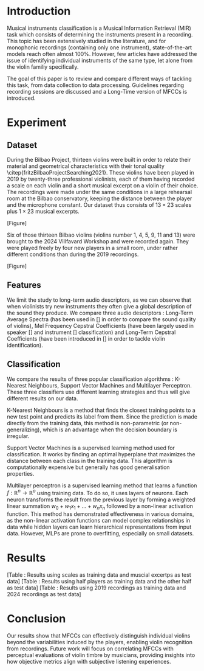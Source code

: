 # Introduction
Musical instruments classification is a Musical Information Retrieval (MIR) task which consists of determining the instruments present in a recording. This topic has been extensively studied in the literature, and for monophonic recordings (containing only one instrument), state-of-the-art models reach often almost $100\%$. However, few articles have addressed the issue of identifying individual instruments of the same type, let alone from the violin familiy specifically.

The goal of this paper is to review and compare different ways of tackling this task, from data collection to data processing. Guidelines regarding recording sessions are discussed and a Long-Time version of MFCCs is introduced.

# Experiment
## Dataset
During the Bilbao Project, thirteen violins were built in order to relate their material and geometrical characteristics with their tonal quality \citep{fritzBilbaoProjectSearching2021}. These violins have been played in 2019 by twenty-three professional violinists, each of them having recorded a scale on each violin and a short musical excerpt on a violin of their choice. The recordings were made under the same conditions in a large rehearsal room at the Bilbao conservatory, keeping the distance between the player and the microphone constant. Our dataset thus consists of $13 \times 23$ scales plus $1 \times 23$ musical excerpts.

[Figure]

Six of those thirteen Bilbao violins (violins number 1, 4, 5, 9, 11 and 13) were brought to the 2024 Villfavard Workshop and were recorded again. They were played freely by four new players in a small room, under rather different conditions than during the 2019 recordings.

[Figure]

## Features
We limit the study to long-term audio descriptors, as we can observe that when violinists try new instruments they often give a global description of the sound they produce.
We compare three audio descriptors : Long-Term Average Spectra (has been used in [] in order to compare the sound quality of violins), Mel Frequency Cepstral Coefficients (have been largely used in speaker [] and instrument [] classification) and Long-Term Cepstral Coefficients (have been introduced in [] in order to tackle violin identification).

## Classification
We compare the results of three popular classification algorithms : K-Nearest Neighbours, Support Vector Machines and Multilayer Perceptron. These three classifiers use different learning strategies and thus will give different results on our data.

K-Nearest Neighbours is a method that finds the closest training points to a new test point and predicts its label from them. Since the prediction is made directly from the training data, this method is non-parametric (or non-generalizing), which is an advantage when the decision boundary is irregular.

Support Vector Machines is a supervised learning method used for classification. It works by finding an optimal hyperplane that maximizes the distance between each class in the training data. This algorithm is computationally expensive but generally has good generalisation properties.

Multilayer perceptron is a supervised learning method that learns a function $f : \mathbb{R}^n \to \mathbb{R}^o$ using training data. To do so, it uses layers of neurons. Each neuron transforms the result from the previous layer by forming a weighted linear summation $w_0 + w_1 x_1 + \dots + w_n x_n$ followed by a non-linear activation function. This method has demonstrated effectiveness in various domains, as the non-linear activation functions can model complex relationships in data while hidden layers can learn hierarchical representations from input data. However, MLPs are prone to overfitting, especially on small datasets.

# Results
[Table : Results using scales as training data and muscial excertps as test data]
[Table : Results using half players as training data and the other half as test data]
[Table : Results using 2019 recordings as training data and 2024 recordings as test data]

# Conclusion
Our results show that MFCCs can effectively distinguish individual violins beyond the variabilities induced by the players, enabling violin recognition from recordings. Future work will focus on correlating MFCCs with perceptual evaluations of violin timbre by musicians, providing insights into how objective metrics align with subjective listening experiences.